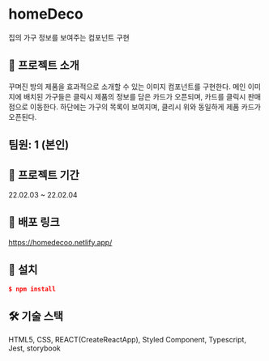 # homeDeco

집의 가구 정보를 보여주는 컴포넌트 구현

## 💁 **프로젝트 소개**

꾸며진 방의 제품을 효과적으로 소개할 수 있는 이미지 컴포넌트를 구현한다.
메인 이미지에 배치된 가구들은 클릭시 제품의 정보를 담은 카드가 오픈되며, 카드를 클릭시 판매점으로 이동한다.
하단에는 가구의 목록이 보여지며, 클리시 위와 동일하게 제품 카드가 오픈된다.

## 팀원: 1 (본인)

## 📆 **프로젝트 기간**

22.02.03 ~ 22.02.04

## **🔗 배포 링크**

https://homedecoo.netlify.app/

## **💽 설치**

```json
$ npm install
```

## **🛠️ 기술 스택**

HTML5, CSS, REACT(CreateReactApp), Styled Component, Typescript, Jest, storybook
